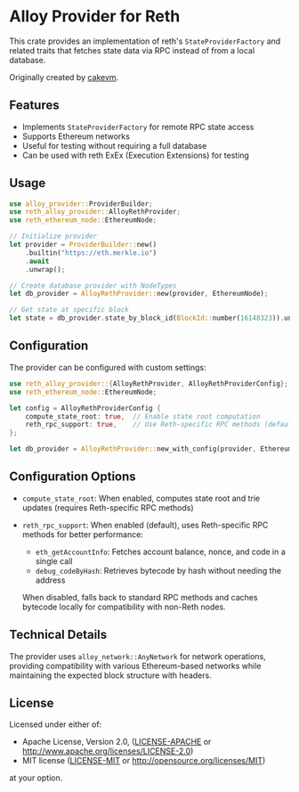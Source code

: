 # Alloy Provider for Reth

This crate provides an implementation of reth's `StateProviderFactory` and related traits that fetches state data via RPC instead of from a local database.

Originally created by [cakevm](https://github.com/cakevm/alloy-reth-provider).

## Features

- Implements `StateProviderFactory` for remote RPC state access
- Supports Ethereum networks
- Useful for testing without requiring a full database
- Can be used with reth ExEx (Execution Extensions) for testing

## Usage

```rust
use alloy_provider::ProviderBuilder;
use reth_alloy_provider::AlloyRethProvider;
use reth_ethereum_node::EthereumNode;

// Initialize provider
let provider = ProviderBuilder::new()
    .builtin("https://eth.merkle.io")
    .await
    .unwrap();

// Create database provider with NodeTypes
let db_provider = AlloyRethProvider::new(provider, EthereumNode);

// Get state at specific block
let state = db_provider.state_by_block_id(BlockId::number(16148323)).unwrap();
```

## Configuration

The provider can be configured with custom settings:

```rust
use reth_alloy_provider::{AlloyRethProvider, AlloyRethProviderConfig};
use reth_ethereum_node::EthereumNode;

let config = AlloyRethProviderConfig {
    compute_state_root: true,  // Enable state root computation
    reth_rpc_support: true,    // Use Reth-specific RPC methods (default: true)
};

let db_provider = AlloyRethProvider::new_with_config(provider, EthereumNode, config);
```

## Configuration Options

- `compute_state_root`: When enabled, computes state root and trie updates (requires Reth-specific RPC methods)
- `reth_rpc_support`: When enabled (default), uses Reth-specific RPC methods for better performance:
  - `eth_getAccountInfo`: Fetches account balance, nonce, and code in a single call
  - `debug_codeByHash`: Retrieves bytecode by hash without needing the address
  
  When disabled, falls back to standard RPC methods and caches bytecode locally for compatibility with non-Reth nodes.

## Technical Details

The provider uses `alloy_network::AnyNetwork` for network operations, providing compatibility with various Ethereum-based networks while maintaining the expected block structure with headers.

## License

Licensed under either of:

- Apache License, Version 2.0, ([LICENSE-APACHE](LICENSE-APACHE) or http://www.apache.org/licenses/LICENSE-2.0)
- MIT license ([LICENSE-MIT](LICENSE-MIT) or http://opensource.org/licenses/MIT)

at your option.